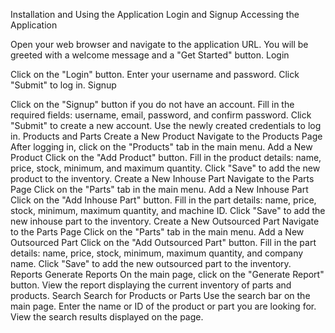 Installation and Using the Application
Login and Signup
Accessing the Application

Open your web browser and navigate to the application URL.
You will be greeted with a welcome message and a "Get Started" button.
Login

Click on the "Login" button.
Enter your username and password.
Click "Submit" to log in.
Signup

Click on the "Signup" button if you do not have an account.
Fill in the required fields: username, email, password, and confirm password.
Click "Submit" to create a new account.
Use the newly created credentials to log in.
Products and Parts
Create a New Product
Navigate to the Products Page
After logging in, click on the "Products" tab in the main menu.
Add a New Product
Click on the "Add Product" button.
Fill in the product details: name, price, stock, minimum, and maximum quantity.
Click "Save" to add the new product to the inventory.
Create a New Inhouse Part
Navigate to the Parts Page
Click on the "Parts" tab in the main menu.
Add a New Inhouse Part
Click on the "Add Inhouse Part" button.
Fill in the part details: name, price, stock, minimum, maximum quantity, and machine ID.
Click "Save" to add the new inhouse part to the inventory.
Create a New Outsourced Part
Navigate to the Parts Page
Click on the "Parts" tab in the main menu.
Add a New Outsourced Part
Click on the "Add Outsourced Part" button.
Fill in the part details: name, price, stock, minimum, maximum quantity, and company name.
Click "Save" to add the new outsourced part to the inventory.
Reports
Generate Reports
On the main page, click on the "Generate Report" button.
View the report displaying the current inventory of parts and products.
Search
Search for Products or Parts
Use the search bar on the main page.
Enter the name or ID of the product or part you are looking for.
View the search results displayed on the page.
